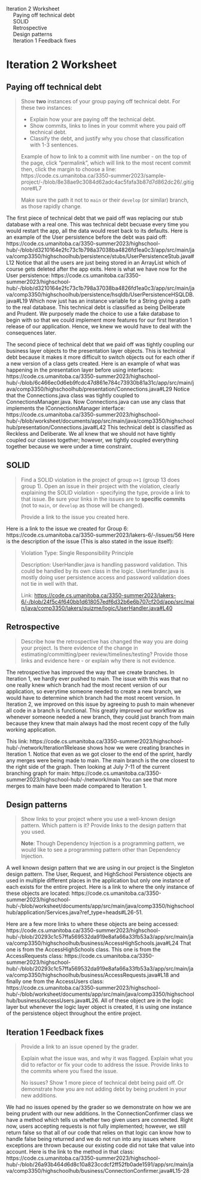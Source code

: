 <!DOCTYPE html>
<html xmlns="http://www.w3.org/1999/xhtml" lang xml:lang>
<head>
  <meta charset="utf-8" />
  <meta name="generator" content="pandoc" />
  <meta name="viewport" content="width=device-width, initial-scale=1.0, user-scalable=yes" />
  <style>
</style>
</head>
<body>
<nav id="TOC" role="doc-toc">
<ul>
<li><a href="#iteration-2-worksheet" id="toc-iteration-2-worksheet">Iteration 2 Worksheet</a>
<ul>
<li><a href="#paying-off-technical-debt" id="toc-paying-off-technical-debt">Paying off technical debt</a></li>
<li><a href="#solid" id="toc-solid">SOLID</a></li>
<li><a href="#retrospective" id="toc-retrospective">Retrospective</a></li>
<li><a href="#design-patterns" id="toc-design-patterns">Design
patterns</a></li>
<li><a href="#iteration-1-feedback-fixes" id="toc-iteration-1-feedback-fixes">Iteration 1 Feedback fixes</a></li>
</ul></li>
</ul>
</nav>
<h1 id="iteration-2-worksheet">Iteration 2 Worksheet</h1>
<h2 id="paying-off-technical-debt">Paying off technical debt</h2>
<blockquote>
<p>Show <strong>two</strong> instances of your group paying off
technical debt. For these two instances:</p>
<ul>
<li>Explain how your are paying off the technical debt.</li>
<li>Show commits, links to lines in your commit where you paid off
technical debt.</li>
<li>Classify the debt, and justify why you chose that classification
with 1-3 sentences.</li>
</ul>
<p>Example of how to link to a commit with line number - on the top of
the page, click “permalink”, which will link to the most recent commit
then, click the margin to choose a line:
https://code.cs.umanitoba.ca/3350-summer2023/sample-project/-/blob/8e38ae9c3084d62adc4ac5fafa3b87d7d862dc26/.gitignore#L7</p>
<p>Make sure the path it not to <code>main</code> or their
<code>develop</code> (or similar) branch, as those rapidly change.</p>
</blockquote>
<p>The first piece of technical debt that we paid off was replacing our stub database with a real one. This was technical debt
becuase every time you would restart the app, all the data would reset back to its defaults. Here is an example of the User persistence before the debt was paid off: https://code.cs.umanitoba.ca/3350-summer2023/highschool-hub/-/blob/d3210164e2fc73c1b798a37038ba4826fd1ea0c3/app/src/main/java/comp3350/highschoolhub/persistence/stubs/UserPersistenceStub.java#L12 Notice
that all the users are just being stored in an ArrayList which of course gets deleted after the app exits. Here is what we have now for the User persistence: https://code.cs.umanitoba.ca/3350-summer2023/highschool-hub/-/blob/d3210164e2fc73c1b798a37038ba4826fd1ea0c3/app/src/main/java/comp3350/highschoolhub/persistence/hsqldb/UserPersistenceHSQLDB.java#L19 Which now just has
an instance variable for a String giving a path to the real database. This technical debt is classified as being Deliberate and Prudent. We purposely made the choice to use a fake database
to begin with so that we could implement more features for our first Iteration 1 release of our application. Hence, we knew we would have to deal with the consequences later.</p>
<p>The second piece of technical debt that we paid off was tightly coupling our business layer objects to the presentation layer objects. This is technical debt because it makes it more difficult to switch objects out for each other if a new version of a class gets created. Here is an example of what was happening in the presentation layer before using interfaces: https://code.cs.umanitoba.ca/3350-summer2023/highschool-hub/-/blob/6c466ec0d6eb9fcdc47d861e784c73930b81a31c/app/src/main/java/comp3350/highschoolhub/presentation/Connections.java#L29
Notice that the Connections.java class was tightly coupled to ConnectionsManager.java. Now Connections.java can use any class that implements the IConnectionsManager interface: https://code.cs.umanitoba.ca/3350-summer2023/highschool-hub/-/blob/worksheet/documents/app/src/main/java/comp3350/highschoolhub/presentation/Connections.java#L42 
This technical debt is classified as Reckless and Deliberate. We all knew that we should not have tightly coupled our classes together; however, we tightly coupled everything together because we were under a time constraint.</p>
<h2 id="solid">SOLID</h2>
<blockquote>
<p>Find a SOLID violation in the project of group <code>n+1</code>
(group 13 does group 1). Open an issue in their project with the
violation, clearly explaining the SOLID violation - specifying the type,
provide a link to that issue. Be sure your links in the issues are to
<strong>specific commits</strong> (not to <code>main</code>, or
<code>develop</code> as those will be changed).</p>
<p>Provide a link to the issue you created here.</p>
</blockquote>
<p>Here is a link to the issue we created for Group 6: https://code.cs.umanitoba.ca/3350-summer2023/lakers-6/-/issues/56
Here is the description of the issue (This is also stated in the issue itself):
<blockquote>
Violation Type: Single Responsibility Principle

Description: UserHandler.java is handling password validation. This could be handled by its own class in the logic. UserHandler.java is mostly doing
user persistence access and password validation does not tie in well with that.

Link: https://code.cs.umanitoba.ca/3350-summer2023/lakers-6/-/blob/24f5c4f640bb1d618057edf6d32b6e6b707cf20d/app/src/main/java/comp3350/lakers/quizme/logic/UserHandler.java#L40</p>
</blockquote>
<h2 id="retrospective">Retrospective</h2>
<blockquote>
<p>Describe how the retrospective has changed the way you are doing your
project. Is there evidence of the change in estimating/committing/peer
review/timelines/testing? Provide those links and evidence here - or
explain why there is not evidence.</p>
</blockquote>
<p>The retrospective has improved the way that we create branches. In Iteration 1, we hardly 
ever pushed to main. The issue with this was that no one really knew which branch had
the most recent version of our application, so everytime someone needed to create a new branch,
we would have to determine which branch had the most recent version. In Iteration 2, we improved on this issue
by agreeing to push to main whenever all code in a branch is functional. This greatly improved our workflow
as whenever someone needed a new branch, they could just branch from main because they knew that main always had the
most recent copy of the fully working application.</p>
<p>This link: https://code.cs.umanitoba.ca/3350-summer2023/highschool-hub/-/network/Iteration1Release
shows how we were creating branches in Iteration 1. Notice that even as we got closer to the end of the sprint, hardly any
merges were being made to main. The main branch is the one closest to the right side of the graph. Then looking at July 7-11 of the current 
branching graph for main: https://code.cs.umanitoba.ca/3350-summer2023/highschool-hub/-/network/main
You can see that more merges to main have been made compared to Iteration 1.</p>
<h2 id="design-patterns">Design patterns</h2>
<blockquote>
<p>Show links to your project where you use a well-known design pattern.
Which pattern is it? Provide links to the design pattern that you
used.</p>
<p><strong>Note</strong>: Though Dependency Injection is a programming
pattern, we would like to see a programming pattern other than
Dependency Injection.</p>
</blockquote>
<p>A well known design pattern that we are using in our project is the Singleton design pattern. The User, Request, and HighSchool Persistence 
objects are used in multiple different places in the application but only one instance of each exists for the entire project. Here is a link
to where the only instance of these objects are located: https://code.cs.umanitoba.ca/3350-summer2023/highschool-hub/-/blob/worksheet/documents/app/src/main/java/comp3350/highschoolhub/application/Services.java?ref_type=heads#L26-51.</p>
<p>Here are a few more links to where these objects are being accessed: https://code.cs.umanitoba.ca/3350-summer2023/highschool-hub/-/blob/20293c1c57ffa569532da919e8afa66a33fb53a3/app/src/main/java/comp3350/highschoolhub/business/AccessHighSchools.java#L24 That one is from the AccessHighSchools class.
This one is from the AccessRequests class: https://code.cs.umanitoba.ca/3350-summer2023/highschool-hub/-/blob/20293c1c57ffa569532da919e8afa66a33fb53a3/app/src/main/java/comp3350/highschoolhub/business/AccessRequests.java#L18 and finally one from the AccessUsers class: https://code.cs.umanitoba.ca/3350-summer2023/highschool-hub/-/blob/worksheet/documents/app/src/main/java/comp3350/highschoolhub/business/AccessUsers.java#L26. All of these object are in the logic layer but
whenever the logic layer object is created, it is using one instance of the persistence object throughout the entire project.</p>
<h2 id="iteration-1-feedback-fixes">Iteration 1 Feedback fixes</h2>
<blockquote>
<p>Provide a link to an issue opened by the grader.</p>
<p>Explain what the issue was, and why it was flagged. Explain what you
did to refactor or fix your code to address the issue. Provide links to
the commits where you fixed the issue.</p>
<p>No issues? Show 1 more piece of technical debt being paid off. Or
demonstrate how you are not adding debt by being prudent in your new
additions.</p>
</blockquote>
<p>We had no issues opened by the grader so we demonstrate on how we are being prudent with our new additions. In the ConnectionConfirmer class
we have a method which tells us whether two given users are connected. Right now, users accepting requests is not fully implemented; however, we still return false
so that all of our code that relies on that logic can know how to handle false being returned and we do not run into any issues where exceptions are thrown because our
existing code did not take that value into account. Here is the link to the method in that class: https://code.cs.umanitoba.ca/3350-summer2023/highschool-hub/-/blob/26a93b464d6d8c10a823ccdcf2ff52fb0ade1591/app/src/main/java/comp3350/highschoolhub/business/ConnectionConfirmer.java#L15-28</p>
</body>
</html>
